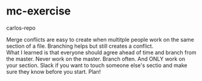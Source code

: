# mc-exercise
carlos-repo


Merge conflicts are easy to create when multitple people work on the same section of a file.  Branching helps but still creates a conflict.  
What I learned is that everyone should agree ahead of time and branch from the master.  Never work on the master.  Branch often.  And ONLY work on your section.
Slack if you want to touch someone else's sectio and make sure they know before you start.  Plan!
